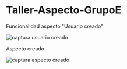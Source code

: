 # Taller-Aspecto-GrupoE

Funcionalidad aspecto "Usuario creado"

![captura usuario creado](https://user-images.githubusercontent.com/95327787/196827832-a9150646-170f-4996-ad22-fe16f5d952db.png)

Aspecto creado

![captura aspecto creado](https://user-images.githubusercontent.com/95327787/196827891-bf0ca81c-5642-4f52-955e-67da9f618e72.PNG)
